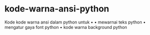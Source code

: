 # kode-warna-ansi-python
Kode kode warna ansi dalam python untuk • • mewarnai teks python
• mengatur gaya font python
• kode warna background python 



